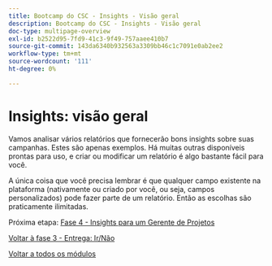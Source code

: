 ```yaml
---
title: Bootcamp do CSC - Insights - Visão geral
description: Bootcamp do CSC - Insights - Visão geral
doc-type: multipage-overview
exl-id: b2522d95-7fd9-41c3-9f49-757aaee410b7
source-git-commit: 143da6340b932563a3309bb46c1c7091e0ab2ee2
workflow-type: tm+mt
source-wordcount: '111'
ht-degree: 0%

---
```


# Insights: visão geral

Vamos analisar vários relatórios que fornecerão bons insights sobre suas campanhas.  Estes são apenas exemplos.  Há muitas outras disponíveis prontas para uso, e criar ou modificar um relatório é algo bastante fácil para você.

A única coisa que você precisa lembrar é que qualquer campo existente na plataforma (nativamente ou criado por você, ou seja, campos personalizados) pode fazer parte de um relatório.  Então as escolhas são praticamente ilimitadas.

Próxima etapa: [Fase 4 - Insights para um Gerente de Projetos](./project-manager.md)

[Voltar à fase 3 - Entrega: Ir/Não](../delivery/go-nogo.md)

[Voltar a todos os módulos](../../overview.md)
